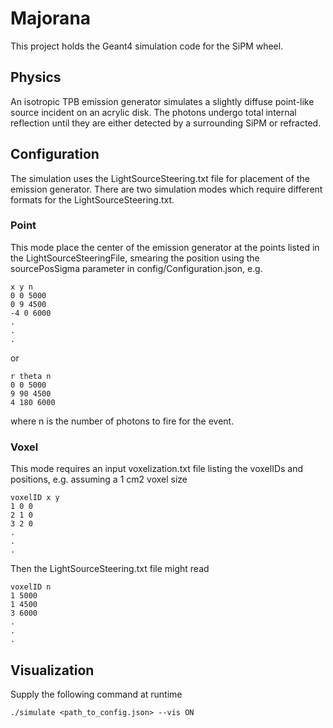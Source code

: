 # Majorana
This project holds the Geant4 simulation code for the SiPM wheel.

## Physics
An isotropic TPB emission generator simulates a slightly diffuse point-like source incident on an acrylic disk. The photons undergo total internal reflection until they are either detected by a surrounding SiPM or refracted. 

## Configuration
The simulation uses the LightSourceSteering.txt file for placement of the emission generator. 
There are two simulation modes which require different formats for the LightSourceSteering.txt.
### Point
This mode place the center of the emission generator at the points listed in the LightSourceSteeringFile, smearing the position using the sourcePosSigma parameter in config/Configuration.json, e.g.
```
x y n
0 0 5000
0 9 4500
-4 0 6000
.
.
.
```
or 
```
r theta n
0 0 5000
9 90 4500
4 180 6000
```
where n is the number of photons to fire for the event. 

### Voxel 
This mode requires an input voxelization.txt file listing the voxelIDs and positions, e.g. assuming a 1 cm2 voxel size
```
voxelID x y
1 0 0
2 1 0
3 2 0
.
.
.
```
Then the LightSourceSteering.txt file might read
```
voxelID n
1 5000
1 4500
3 6000
.
.
.
```
## Visualization
Supply the following command at runtime
```
./simulate <path_to_config.json> --vis ON
```
